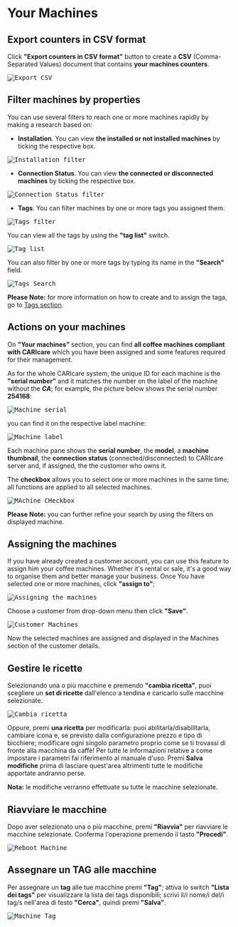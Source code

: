 # Your Machines

## Export counters in CSV format

Click **"Export counters in CSV format"** button to create a **CSV** (Comma-Separated Values) document that contains **your machines counters**.

<kbd>![Export CSV](_images/expCSV-eng.png)</kbd>
 
## Filter machines by properties

You can use several filters to reach one or more machines rapidly by making a research based on: 

- **Installation**.  You can view **the installed or not installed machines** by ticking the respective box.

<kbd>![Installation filter](_images/machines-installation-filter-eng.png)</kbd>

- **Connection Status**. You can view **the connected or disconnected machines** by ticking the respective box.

<kbd>![Connection Status filter](_images/machines-connecting-filter-eng.png)</kbd>

- **Tags**. You can filter machines by one or more tags you assigned them.

<kbd>![Tags filter](_images/machines-tags-filter-eng.png)</kbd>

You can view all the tags by using the **"tag list"** switch. 

<kbd>![Tag list](_images/machines-tags2-filter-eng.png)</kbd>

You can also filter by one or more tags by typing its name in the **"Search"** field. 

<kbd>![Tags Search](_images/machines-tags3-filter.png)</kbd>
 
**Please Note:** for more information on how to create and to assign the taga,  go to [Tags section](https://carimali.github.io/wiki/#/docs-en/tags).





## Actions on your machines

On **"Your machines”** section, you can find **all coffee machines compliant with CARIcare** which you have been assigned and some features required for their management.

As for the whole CARIcare system, the unique ID for each machine is the **"serial number"** and it matches the number on the label
of the machine without the **_CA_**; for example, the picture below shows the serial number **254168**:

<kbd>![Machine serial](_images/machines-icon-serial.png)</kbd>

you can find it on the respective label machine:

<kbd>![Machine label](_images/machines-serial.png)</kbd>


Each machine pane shows the **serial number**, the **model**, a **machine thumbnail**, the **connection status** (connected/disconnected) to CARIcare server and, if assigned, the the customer who owns it.

The **checkbox** allows you to select one or more machines in the same time; all functions are applied to all selected machines.

<kbd>![MAchine CHeckbox](_images/machines-icon2-eng.png)</kbd>



**Please Note:** you can further refine your search by using the filters on displayed machine.

  
  
## Assigning the machines

If you have already created a customer account, you can use this feature to assign him your coffee machines. Whether it's rental or sale, it's a good way to organise them and better manage your business. Once You have selected one or more machines, click **"assign to"**;

<kbd>![Assigning the machines](_images/machines-assegna-eng.png)</kbd>

Choose a customer from drop-down menu then click **"Save"**. 
 
<kbd>![Customer Machines](_images/machines-cliente-eng.png)</kbd>

Now the selected machines are assigned and displayed in the Machines section of the customer details. 


## Gestire le ricette
 
Selezionando una o più macchine e premendo **"cambia ricetta"**, puoi scegliere un **set di ricette** dall'elenco a tendina e caricarlo sulle macchine selezionate.

<kbd>![Cambia ricetta](_images/machines-ricetta01.png)</kbd>

Oppure, premi **una ricetta** per modificarla: puoi abilitarla/disabilitarla, cambiare icona e, se previsto dalla configurazione prezzo e tipo di bicchiere; modificare ogni singolo parametro proprio come se ti trovassi di fronte alla macchina da caffè! Per tutte le informazioni relative a come impostare i parametri fai riferimento al manuale d'uso. Premi **Salva modifiche** prima di lasciare quest'area altrimenti tutte le modifiche apportate andranno perse.

**Nota:** le modifiche verranno effettuate su tutte le macchine selezionate.


## Riavviare le macchine 

Dopo aver selezionato una o più macchine, premi **"Riavvia"** per riavviare le macchine selezionate. Conferma l'operazione premendo il tasto **"Procedi"**.

<kbd>![Reboot Machine](_images/machines-riavvia-eng.png)</kbd>

## Assegnare un TAG alle macchine

Per assegnare un **tag** alle tue macchine premi **"Tag"**; attiva lo switch **"Lista dei tags"** per visualizzare la lista dei tags disponibili; scrivi il/i nome/i del/i tag/s nell'area di testo **"Cerca"**, quindi premi **"Salva"**.


<kbd>![Machine Tag](_images/machines-tags01-eng.png)</kbd>









